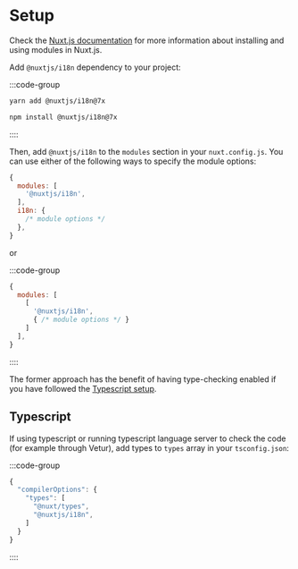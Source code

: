 # Setup

<alert type="info">

Check the [Nuxt.js documentation](https://nuxtjs.org/guides/configuration-glossary/configuration-modules) for more information about installing and using modules in Nuxt.js.

</alert>

Add `@nuxtjs/i18n` dependency to your project:

:::code-group

```bash [Yarn]
yarn add @nuxtjs/i18n@7x
```

```bash [NPM]
npm install @nuxtjs/i18n@7x
```

::::

Then, add `@nuxtjs/i18n` to the `modules` section in your `nuxt.config.js`. You can use either of the following ways to specify the module options:

```js {}[nuxt.config.js]
{
  modules: [
    '@nuxtjs/i18n',
  ],
  i18n: {
    /* module options */
  },
}
```

or

:::code-group

```js {}[nuxt.config.js]
{
  modules: [
    [
      '@nuxtjs/i18n',
      { /* module options */ }
    ]
  ],
}
```

::::

The former approach has the benefit of having type-checking enabled if you have followed the [Typescript setup](#typescript).

## Typescript

If using typescript or running typescript language server to check the code (for example through Vetur), add types to `types` array in your `tsconfig.json`:

:::code-group

```js {}[tsconfig.json]
{
  "compilerOptions": {
    "types": [
      "@nuxt/types",
      "@nuxtjs/i18n",
    ]
  }
}
```

::::
